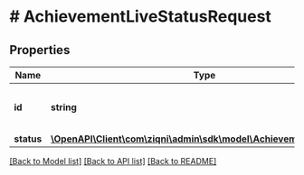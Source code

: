 # # AchievementLiveStatusRequest

## Properties

Name | Type | Description | Notes
------------ | ------------- | ------------- | -------------
**id** | **string** | A unique system generated identifier |
**status** | [**\OpenAPI\Client\com\ziqni\admin\sdk\model\AchievementLiveStatus**](AchievementLiveStatus.md) |  |

[[Back to Model list]](../../README.md#models) [[Back to API list]](../../README.md#endpoints) [[Back to README]](../../README.md)
